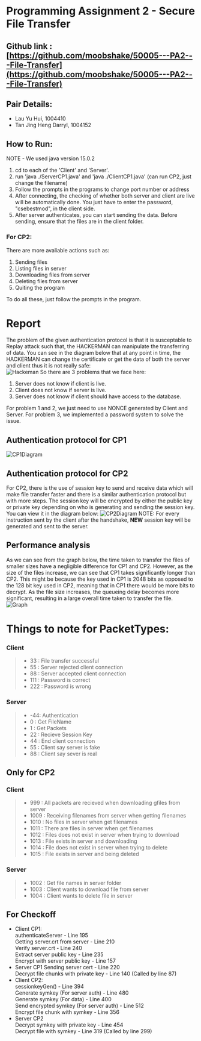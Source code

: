 # Programming Assignment 2 - Secure File Transfer
## Github link : [https://github.com/moobshake/50005---PA2---File-Transfer](https://github.com/moobshake/50005---PA2---File-Transfer)
## Pair Details:
- Lau Yu Hui, 1004410
- Tan Jing Heng Darryl, 1004152
## How to Run:
NOTE - We used java version 15.0.2  
1. cd to each of the 'Client' and 'Server'.
2. run 'java ./ServerCP1.java' and 'java ./ClientCP1.java' (can run CP2, just change the filename)
3. Follow the prompts in the programs to change port number or address
4. After connecting, the checking of whether both server and client are live will be automatically done. You just have to enter the password, "csebestmod", in the client side. 
5. After server authenticates, you can start sending the data. Before sending, ensure that the files are in the client folder.
### For CP2:
There are more avaliable actions such as:  
1. Sending files  
2. Listing files in server
3. Downloading files from server
4. Deleting files from server
5. Quiting the program  

To do all these, just follow the prompts in the program.
# Report
The problem of the given authentication protocol is that it is susceptable to Replay attack such that, the HACKERMAN can manipulate the transferring of data. You can see in the diagram below that at any point in time, the HACKERMAN can change the certificate or get the data of both the server and client thus it is not really safe:  
![Hackeman](Diagrams/min.png)
So there are 3 problems that we face here:
1. Server does not know if client is live.
2. Client does not know if server is live.
3. Server does not know if client should have access to the database.

For problem 1 and 2, we just need to use NONCE generated by Client and Server. For problem 3, we implemented a password system to solve the issue.
## Authentication protocol for CP1
![CP1Diagram](Diagrams/cp1.jpg)
## Authentication protocol for CP2
For CP2, there is the use of session key to send and receive data which will make file transfer faster and there is a similar authentication protocol but with more steps. The session key will be encrypted by either the public key or private key depending on who is generating and sending the session key. You can view it in the diagram below:
![CP2Diagram](Diagrams/cp2.png)
NOTE: For every instruction sent by the client after the handshake, **NEW** session key will be generated and sent to the server.
## Performance analysis
As we can see from the graph below, the time taken to transfer the files of smaller sizes have a negligible difference for CP1 and CP2. However, as the size of the files increase, we can see that CP1 takes significantly longer than CP2. This might be because the key used in CP1 is 2048 bits as opposed to the 128 bit key used in CP2, meaning that in CP1 there would be more bits to decrypt. As the file size increases, the queueing delay becomes more significant, resulting in a large overall time taken to transfer the file.
![Graph](Diagrams/graph.png)
# Things to note for PacketTypes:
### Client
>- 33 : File transfer   successful
>- 55 : Server rejected client connection
>- 88 : Server accepted client connection
>- 111 : Password is correct
>- 222 : Password is wrong
### Server
>- -44: Authentication
>- 0 : Get FileName  
>- 1 : Get Packets  
>- 22 : Recieve Session Key
>- 44 : End client connection
>- 55 : Client say server is fake  
>- 88 : Client say sever is real
## Only for CP2
### Client
>- 999 : All packets are recieved when downloading gfiles from server
>- 1009 : Receiving filenames from server when getting filenames  
>- 1010 : No files in server when get filenames  
>- 1011 : There are files in server when get filenames  
>- 1012 : Files does not exist in server when trying to download  
>- 1013 : File exists in server and downloading  
>- 1014 : File does not exist in server when trying to delete  
>- 1015 : File exists in server and being deleted
### Server
>- 1002 : Get file names in server folder  
>- 1003 : Client wants to download file from server  
>- 1004 : Client wants to delete file in server
## For Checkoff
- Client CP1:  
authenticateServer - Line 195  
Getting server.crt from server - Line 210  
Verify server.crt - Line 240  
Extract server public key - Line 235  
Encrypt with server public key - Line 157
- Server CP1
Sending server cert - Line 220  
Decrypt file chunks with private key - Line 140 (Called by line 87)
- Client CP2:  
sessionkeyGen() - Line 394  
Generate symkey (For server auth) - Line 480  
Generate symkey (For data) - Line 400  
Send encrypted symkey (For server auth) - Line 512  
Encrypt file chunk with symkey - Line 356  
- Server CP2  
Decrypt symkey with private key - Line 454  
Decrypt file with symkey - Line 319 (Called by line 299)